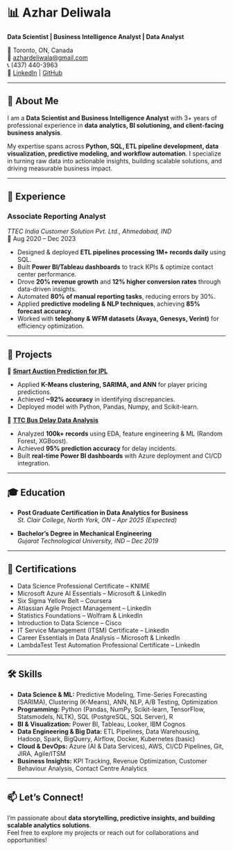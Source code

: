 # 📊 Azhar Deliwala

**Data Scientist | Business Intelligence Analyst | Data Analyst**

📍 Toronto, ON, Canada  
📧 [azhardeliwala@gmail.com](mailto:azhardeliwala@gmail.com)  
📞 (437) 440-3963  
🔗 [LinkedIn](http://www.linkedin.com/in/azhar-deliwala-77972b18a) | [GitHub](https://github.com/AzzzyD)

---

## 🚀 About Me

I am a **Data Scientist and Business Intelligence Analyst** with 3+ years of professional experience in **data analytics, BI solutioning, and client-facing business analysis**.  

My expertise spans across **Python, SQL, ETL pipeline development, data visualization, predictive modeling, and workflow automation**. I specialize in turning raw data into actionable insights, building scalable solutions, and driving measurable business impact.

---

## 💼 Experience

### **Associate Reporting Analyst**  
*TTEC India Customer Solution Pvt. Ltd., Ahmedabad, IND*  
📅 Aug 2020 – Dec 2023  

- Designed & deployed **ETL pipelines processing 1M+ records daily** using SQL.  
- Built **Power BI/Tableau dashboards** to track KPIs & optimize contact center performance.  
- Drove **20% revenue growth** and **12% higher conversion rates** through data-driven insights.  
- Automated **80% of manual reporting tasks**, reducing errors by 30%.  
- Applied **predictive modeling & NLP techniques**, achieving **85% forecast accuracy**.  
- Worked with **telephony & WFM datasets (Avaya, Genesys, Verint)** for efficiency optimization.  

---

## 📂 Projects

🔹 [**Smart Auction Prediction for IPL**](https://github.com/AzzzyD/Smart-Auction-Prediction-for-IPL-using-Python-Algorithms-)  
- Applied **K-Means clustering, SARIMA, and ANN** for player pricing predictions.  
- Achieved **~92% accuracy** in identifying discrepancies.  
- Deployed model with Python, Pandas, Numpy, and Scikit-learn.  

🔹 [**TTC Bus Delay Data Analysis**](https://github.com/AzzzyD/TTC-Delay-Time-Data-Analytics-Report-2014-2024)  
- Analyzed **100k+ records** using EDA, feature engineering & ML (Random Forest, XGBoost).  
- Achieved **95% prediction accuracy** for delay incidents.  
- Built **real-time Power BI dashboards** with Azure deployment and CI/CD integration.  

---

## 🎓 Education

- **Post Graduate Certification in Data Analytics for Business**  
  *St. Clair College, North York, ON* – *Apr 2025 (Expected)*  

- **Bachelor’s Degree in Mechanical Engineering**  
  *Gujarat Technological University, IND* – *Dec 2019*  

---

## 🏅 Certifications

- Data Science Professional Certificate – KNIME  
- Microsoft Azure AI Essentials – Microsoft & LinkedIn  
- Six Sigma Yellow Belt – Coursera  
- Atlassian Agile Project Management – LinkedIn  
- Statistics Foundations – Wolfram & LinkedIn  
- Introduction to Data Science – Cisco  
- IT Service Management (ITSM) Certificate – LinkedIn  
- Career Essentials in Data Analysis – Microsoft & LinkedIn  
- LambdaTest Test Automation Professional Certificate – LinkedIn  

---

## 🛠️ Skills

- **Data Science & ML:** Predictive Modeling, Time-Series Forecasting (SARIMA), Clustering (K-Means), ANN, NLP, A/B Testing, Optimization  
- **Programming:** Python (Pandas, NumPy, Scikit-learn, TensorFlow, Statsmodels, NLTK), SQL (PostgreSQL, SQL Server), R  
- **BI & Visualization:** Power BI, Tableau, Looker, IBM Cognos  
- **Data Engineering & Big Data:** ETL Pipelines, Data Warehousing, Hadoop, Spark, BigQuery, Airflow, Docker, Kubernetes (basic)  
- **Cloud & DevOps:** Azure (AI & Data Services), AWS, CI/CD Pipelines, Git, JIRA, Agile/ITSM  
- **Business Insights:** KPI Tracking, Revenue Optimization, Customer Behaviour Analysis, Contact Centre Analytics  

---

## 📫 Let’s Connect!

I’m passionate about **data storytelling, predictive insights, and building scalable analytics solutions**.  
Feel free to explore my projects or reach out for collaborations and opportunities!

